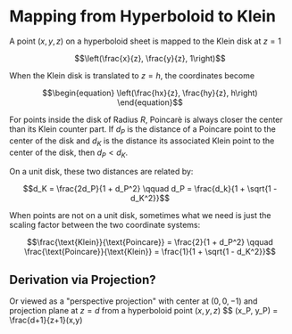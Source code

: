 
# Mapping from Hyperboloid to Klein

A point $(x,y,z)$ on a hyperboloid sheet is mapped to the Klein disk at $z=1$

```math
\left(\frac{x}{z}, \frac{y}{z}, 1\right)
```

When the Klein disk is translated to  $z = h$, the coordinates become

```math
\begin{equation}
\left(\frac{hx}{z}, \frac{hy}{z}, h\right)
\end{equation}
```

For points inside the disk of Radius $R$, Poincar&egrave; is always closer the center
than its Klein counter part. If $d_P$ is the distance of a Poincare point
to the center of the disk and $d_K$ is the distance its associated Klein
point to the center of the disk, then $d_P < d_K$.

On a unit disk, these two distances are related by:

```math
d_K = \frac{2d_P}{1 + d_P^2}
\qquad
d_P = \frac{d_k}{1 + \sqrt{1 -  d_K^2}}
```

When points are not on a unit disk, sometimes what we need is just the scaling factor between the two coordinate systems:

```math
\frac{\text{Klein}}{\text{Poincare}} = \frac{2}{1 + d_P^2}
\qquad
\frac{\text{Poincare}}{\text{Klein}} = \frac{1}{1 + \sqrt{1 -  d_K^2}}
```

## Derivation via Projection?

Or viewed as a "perspective projection" with center at $(0,0,-1)$ and projection plane at $z=d$ from a hyperboloid point $(x,y,z)$
$$
(x_P, y_P) = \frac{d+1}{z+1}(x,y)
